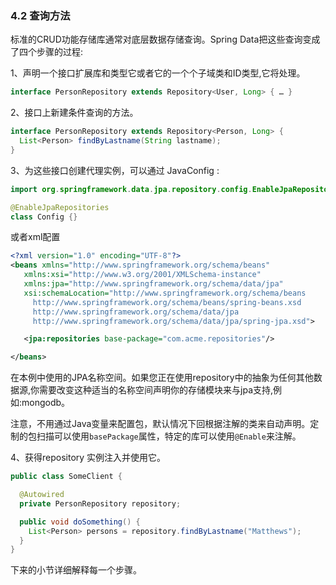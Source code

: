 ### 4.2 查询方法

标准的CRUD功能存储库通常对底层数据存储查询。Spring Data把这些查询变成了四个步骤的过程:

1、声明一个接口扩展库和类型它或者它的一个个子域类和ID类型,它将处理。
``` java
interface PersonRepository extends Repository<User, Long> { … }
```
2、接口上新建条件查询的方法。
``` java
interface PersonRepository extends Repository<Person, Long> {
  List<Person> findByLastname(String lastname);
}
```
3、为这些接口创建代理实例，可以通过 JavaConfig :
``` java
import org.springframework.data.jpa.repository.config.EnableJpaRepositories;

@EnableJpaRepositories
class Config {}
```

或者xml配置

``` xml
<?xml version="1.0" encoding="UTF-8"?>
<beans xmlns="http://www.springframework.org/schema/beans"
   xmlns:xsi="http://www.w3.org/2001/XMLSchema-instance"
   xmlns:jpa="http://www.springframework.org/schema/data/jpa"
   xsi:schemaLocation="http://www.springframework.org/schema/beans
     http://www.springframework.org/schema/beans/spring-beans.xsd
     http://www.springframework.org/schema/data/jpa
     http://www.springframework.org/schema/data/jpa/spring-jpa.xsd">

   <jpa:repositories base-package="com.acme.repositories"/>

</beans>
```
在本例中使用的JPA名称空间。如果您正在使用repository中的抽象为任何其他数据源,你需要改变这种适当的名称空间声明你的存储模块来与jpa支持,例如:mongodb。 

注意，不用通过Java变量来配置包，默认情况下回根据注解的类来自动声明。定制的包扫描可以使用```basePackage```属性，特定的库可以使用```@Enable```来注解。

4、获得repository 实例注入并使用它。
``` java
public class SomeClient {

  @Autowired
  private PersonRepository repository;

  public void doSomething() {
    List<Person> persons = repository.findByLastname("Matthews");
  }
}
```
下来的小节详细解释每一个步骤。 


